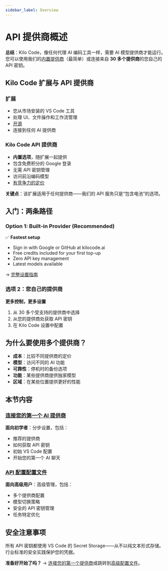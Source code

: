 ```yaml
---
sidebar_label: Overview
---
```


# API 提供商概述

**总结**：Kilo Code，像任何代理 AI 编码工具一样，需要 AI 模型提供商才能运行。您可以使用我们的[内置提供商](/providers/kilocode)（最简单）或连接来自 **30 多个提供商**的您自己的 API 密钥。

## Kilo Code 扩展与 API 提供商

### 扩展

- 您从市场安装的 VS Code 工具
- 处理 UI、文件操作和工作流管理
- [开源](https://github.com/Kilo-Org/kilocode)
- 连接到任何 AI 提供商

### Kilo Code API 提供商

- **内置选项**，随扩展一起提供
- 包含免费积分的 Google 登录
- 无需 API 密钥管理
- 访问前沿编码模型
- [有竞争力的定价](https://kilocode.ai/pricing)

**关键点**：该扩展适用于任何提供商——我们的 API 服务只是“包含电池”的选项。

## 入门：两条路径

### Option 1: Built-in Provider (Recommended)

✅ **Fastest setup**

- Sign in with Google or GitHub at kilocode.ai
- Free credits included for your first top-up
- Zero API key management
- Latest models available

→ [完整设置指南](/providers/kilocode)

### 选项 2：您自己的提供商

**更多控制，更多设置**

1. 从 30 多个受支持的提供商中选择
2. 从您的提供商处获取 API 密钥
3. 在 Kilo Code 设置中配置

## 为什么要使用多个提供商？

- **成本**：比较不同提供商的定价
- **模型**：访问不同的 AI 功能
- **可靠性**：停机时的备份选项
- **功能**：某些提供商提供独家模型
- **区域**：在某些位置提供更好的性能

## 本节内容

### [连接您的第一个 AI 提供商](/getting-started/connecting-api-provider)

**面向初学者**：分步设置，包括：

- 推荐的提供商
- 如何获取 API 密钥
- 初始 VS Code 配置
- 开始您的第一个 AI 聊天

### [API 配置配置文件](/features/api-configuration-profiles)

**面向高级用户**：高级管理，包括：

- 多个提供商配置
- 模型切换策略
- 安全的 API 密钥管理
- 任务特定优化

## 安全注意事项

所有 API 密钥都使用 VS Code 的 Secret Storage——从不以纯文本形式存储。行业标准的安全实践保护您的凭据。

**准备好开始了吗？** → [连接您的第一个提供商](/getting-started/connecting-api-provider)或跳转到[高级配置文件](/features/api-configuration-profiles)。